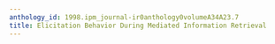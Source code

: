 ```yaml
---
anthology_id: 1998.ipm_journal-ir0anthology0volumeA34A23.7
title: Elicitation Behavior During Mediated Information Retrieval
---
```

